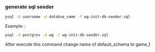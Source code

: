 ### generate sql seeder

```bash
psql -U username -d databse_name -f wg-init-db-seeder.sql
```
Example :
```bash
psql -U postgres -d wg -f wg-init-db-seeder.sql
```
After execute this command change name of default_schema to game_1
